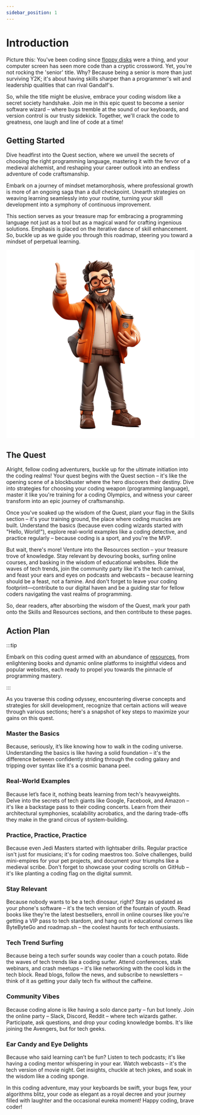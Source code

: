 ```yaml
---
sidebar_position: 1
---
```


# Introduction

Picture this: You've been coding since [floppy disks](https://en.wikipedia.org/wiki/Floppy_disk) were a thing, and your computer screen has seen more code than a cryptic crossword.
Yet, you're not rocking the 'senior' title. Why? Because being a senior is more than just surviving Y2K; it's about having skills sharper than a programmer's wit and leadership qualities that can rival Gandalf's.

So, while the title might be elusive, embrace your coding wisdom like a secret society handshake. Join me in this epic quest to become a senior software wizard –
where bugs tremble at the sound of our keyboards, and version control is our trusty sidekick. Together, we'll crack the code to greatness, one laugh and line of code at a time!

## Getting Started

Dive headfirst into the Quest section, where we unveil the secrets of choosing the right programming language, mastering it with the fervor of a medieval alchemist, and reshaping your career outlook into an endless adventure of code craftsmanship.

Embark on a journey of mindset metamorphosis, where professional growth is more of an ongoing saga than a dull checkpoint.
Unearth strategies on weaving learning seamlessly into your routine, turning your skill development into a symphony of continuous improvement.

This section serves as your treasure map for embracing a programming language not just as a tool but as a magical wand for crafting ingenious solutions.
Emphasis is placed on the iterative dance of skill enhancement.
So, buckle up as we guide you through this roadmap, steering you toward a mindset of perpetual learning.

![Geeky guy with coffee in his hand](img/geeky-guy-with-coffee.webp)

## The Quest

Alright, fellow coding adventurers, buckle up for the ultimate initiation into the coding realms!
Your quest begins with the Quest section – it's like the opening scene of a blockbuster where the hero discovers their destiny.
Dive into strategies for choosing your coding weapon (programming language), master it like you're training for a coding Olympics, and witness your career transform into an epic journey of craftsmanship.

Once you've soaked up the wisdom of the Quest, plant your flag in the Skills section – it's your training ground, the place where coding muscles are built.
Understand the basics (because even coding wizards started with "Hello, World!"), explore real-world examples like a coding detective, and practice regularly – because coding is a sport, and you're the MVP.

But wait, there's more! Venture into the Resources section – your treasure trove of knowledge. Stay relevant by devouring books, surfing online courses, and basking in the wisdom of educational websites.
Ride the waves of tech trends, join the community party like it's the tech carnival, and feast your ears and eyes on podcasts and webcasts – because learning should be a feast, not a famine.
And don't forget to leave your coding footprint—contribute to our digital haven and be a guiding star for fellow coders navigating the vast realms of programming.

So, dear readers, after absorbing the wisdom of the Quest, mark your path onto the Skills and Resources sections, and then contribute to these pages.

## Action Plan

:::tip

Embark on this coding quest armed with an abundance of [resources](/docs/resources/introduction), from enlightening books and dynamic online platforms to insightful videos and popular websites, each ready to propel you towards the pinnacle of programming mastery.

:::

As you traverse this coding odyssey, encountering diverse concepts and strategies for skill development, recognize that certain actions will weave through various sections; here's a snapshot of key steps to maximize your gains on this quest.

### Master the Basics

Because, seriously, it’s like knowing how to walk in the coding universe.
Understanding the basics is like having a solid foundation – it's the difference between confidently striding through the coding galaxy and tripping over syntax like it's a cosmic banana peel.

### Real-World Examples

Because let’s face it, nothing beats learning from tech's heavyweights.
Delve into the secrets of tech giants like Google, Facebook, and Amazon – it's like a backstage pass to their coding concerts.
Learn from their architectural symphonies, scalability acrobatics, and the daring trade-offs they make in the grand circus of system-building.

### Practice, Practice, Practice

Because even Jedi Masters started with lightsaber drills.
Regular practice isn't just for musicians; it's for coding maestros too.
Solve challenges, build mini-empires for your pet projects, and document your triumphs like a medieval scribe.
Don't forget to showcase your coding scrolls on GitHub – it's like planting a coding flag on the digital summit.

### Stay Relevant

Because nobody wants to be a tech dinosaur, right?
Stay as updated as your phone's software – it's the tech version of the fountain of youth.
Read books like they're the latest bestsellers, enroll in online courses like you're getting a VIP pass to tech stardom, and hang out in educational corners like ByteByteGo and roadmap.sh – the coolest haunts for tech enthusiasts.

### Tech Trend Surfing

Because being a tech surfer sounds way cooler than a couch potato.
Ride the waves of tech trends like a coding surfer.
Attend conferences, stalk webinars, and crash meetups – it's like networking with the cool kids in the tech block.
Read blogs, follow the news, and subscribe to newsletters – think of it as getting your daily tech fix without the caffeine.

### Community Vibes

Because coding alone is like having a solo dance party – fun but lonely.
Join the online party – Slack, Discord, Reddit – where tech wizards gather.
Participate, ask questions, and drop your coding knowledge bombs.
It's like joining the Avengers, but for tech geeks.

### Ear Candy and Eye Delights

Because who said learning can’t be fun?
Listen to tech podcasts; it's like having a coding mentor whispering in your ear.
Watch webcasts – it's the tech version of movie night. Get insights, chuckle at tech jokes, and soak in the wisdom like a coding sponge.

In this coding adventure, may your keyboards be swift, your bugs few, your algorithms blitz, your code as elegant as a royal decree and your journey filled with laughter and the occasional eureka moment!
Happy coding, brave coder!
